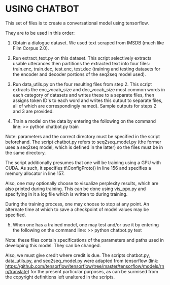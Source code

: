 # USING CHATBOT

This set of files is to create a conversational model using tensorflow.

They are to be used in this order:

1. Obtain a dialogue dataset. We used text scraped from IMSDB (much like Film Corpus 2.0).

2. Run extract_text.py on this dataset. This script selectively extracts usable utterances then partitions the extracted text into four files: train.enc, train.dec, test.enc, test.dec (training and testing datasets for the encoder and decoder portions of the seq2seq model used).

3. Run data_utils.py on the four resulting files from step 2. This script extracts the enc_vocab_size and dec_vocab_size most common words in each category of datasets and writes these to a separate files, then assigns token ID's to each word and writes this output to separate files, all of which are correspondingly named). Sample outputs for steps 2 and 3 are provided.

4. Train a model on the data by entering the following on the command line: >> python chatbot.py train

Note: parameters and the correct directory must be specified in the script beforehand. The script chatbot.py refers to seq2seq_model.py (the former uses a seq2seq model, which is defined in the latter) so the files must be in the same directory.

The script additionally presumes that one will be training using a GPU with CUDA. As such, it specifies tf.ConfigProto() in line 156 and specifies a memory allocator in line 157.

Also, one may optionally choose to visualize perplexity results, which are also printed during training. This can be done using vis_ppx.py and specifying in it a log file which is written to during training.

During the training process, one may choose to stop at any point. An alternate time at which to save a checkpoint of model values may be specified.

5. When one has a trained model, one may test and/or use it by entering the following on the command line: >> python chatbot.py test

Note: these files contain specifications of the parameters and paths used in developing this model. They can be changed.

Also, we must give credit where credit is due. The scripts chatbot.py, data_utils.py, and seq2seq_model.py were adapted from tensorflow (link: https://github.com/tensorflow/tensorflow/tree/master/tensorflow/models/rnn/translate) for the present particular purposes, as can be surmised from the copyright definitions left unaltered in the scripts.
